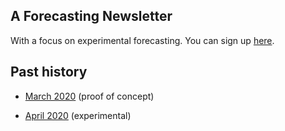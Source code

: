 ## A Forecasting Newsletter
With a focus on experimental forecasting. You can sign up [here](https://mailchi.mp/18fccca46f83/forecastingnewsletter). 

## Past history

- [March 2020](https://nunosempere.github.io/ea/ForecastingNewsletter/March2020) (proof of concept) 

- [April 2020](https://nunosempere.github.io/ea/ForecastingNewsletter/April2020) (experimental)
